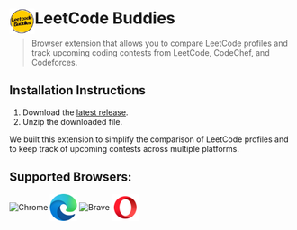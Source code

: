 # <img src="src/icon.png" width="45" align="left"> LeetCode Buddies

> Browser extension that allows you to compare LeetCode profiles and track upcoming coding contests from LeetCode, CodeChef, and Codeforces.

## Installation Instructions

1. Download the [latest release](https://github.com/bitsonymous/LeetCode_Buddies/releases).
2. Unzip the downloaded file.

We built this extension to simplify the comparison of LeetCode profiles and to keep track of upcoming contests across multiple platforms. 


## Supported Browsers:

<p>
    <img src="https://raw.githubusercontent.com/alrra/browser-logos/90fdf03c/src/chrome/chrome.svg" width="48" alt="Chrome" valign="middle">
    <img src="https://raw.githubusercontent.com/alrra/browser-logos/90fdf03c/src/edge/edge.svg" width="48" alt="Edge" valign="middle">
    <img src="https://raw.githubusercontent.com/alrra/browser-logos/90fdf03c/src/brave/brave.svg" width="48" alt="Brave" valign="middle">
    <img src="https://raw.githubusercontent.com/alrra/browser-logos/90fdf03c/src/opera/opera.svg" width="48" alt="Opera" valign="middle">
</p>
